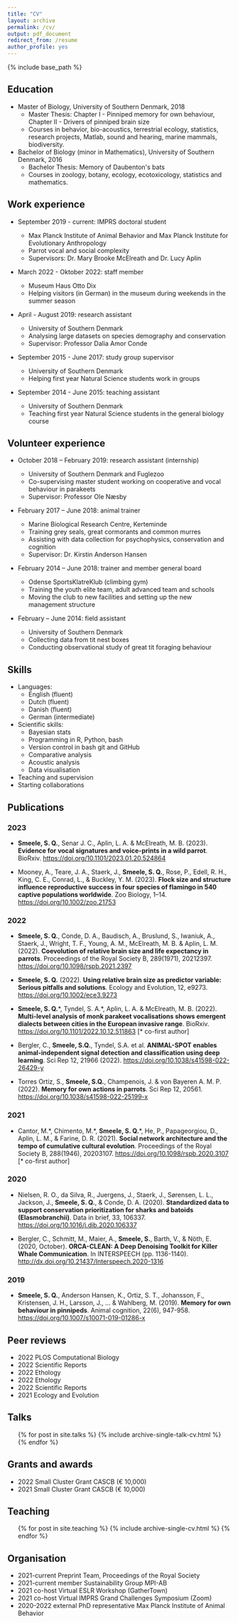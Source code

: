 ```yaml
---
title: "CV"
layout: archive
permalink: /cv/
output: pdf_document
redirect_from: /resume
author_profile: yes
---
```


{% include base_path %}

## Education

* Master of Biology, University of Southern Denmark, 2018
  * Master Thesis: Chapter I - Pinniped memory for own behaviour, Chapter II - Drivers of pinniped brain size
  * Courses in behavior, bio-acoustics, terrestrial ecology, statistics, research projects, Matlab, sound and hearing, marine mammals, biodiversity.
* Bachelor of Biology (minor in Mathematics), University of Southern Denmark, 2016
  * Bachelor Thesis: Memory of Daubenton's bats
  * Courses in zoology, botany, ecology, ecotoxicology, statistics and mathematics.

## Work experience

* September 2019 - current: IMPRS doctoral student
  * Max Planck Institute of Animal Behavior and Max Planck Institute for Evolutionary Anthropology
  * Parrot vocal and social complexity
  * Supervisors: Dr. Mary Brooke McElreath and Dr. Lucy Aplin
  
* March 2022 - Oktober 2022: staff member 
  * Museum Haus Otto Dix
  * Helping visitors (in German) in the museum during weekends in the summer season

* April - August 2019: research assistant
  * University of Southern Denmark
  * Analysing large datasets on species demography and conservation
  * Supervisor: Professor Dalia Amor Conde

* September 2015 - June 2017: study group supervisor
  * University of Southern Denmark
  * Helping first year Natural Science students work in groups

 * September 2014 - June 2015: teaching assistant
   * University of Southern Denmark
   * Teaching first year Natural Science students in the general biology course

## Volunteer experience

* October 2018 – February 2019: research assistant (internship)
  * University of Southern Denmark and Fuglezoo
  * Co-supervising master student working on cooperative and vocal behaviour in parakeets
  * Supervisor: Professor Ole Næsby

* February 2017 – June 2018: animal trainer
  * Marine Biological Research Centre, Kerteminde
  * Training grey seals, great cormorants and common murres
  * Assisting with data collection for psychophysics, conservation and cognition
  * Supervisor: Dr. Kirstin Anderson Hansen

* February 2014 – June 2018: trainer and member general board
  * Odense SportsKlatreKlub (climbing gym)
  * Training the youth elite team, adult advanced team and schools
  * Moving the club to new facilities and setting up the new management structure

* February – June 2014: field assistant
  * University of Southern Denmark
  * Collecting data from tit nest boxes
  * Conducting observational study of great tit foraging behaviour

## Skills

* Languages:
  * English (fluent)
  * Dutch (fluent)
  * Danish (fluent)
  * German (intermediate)
* Scientific skills:
  * Bayesian stats
  * Programming in R, Python, bash
  * Version control in bash git and GitHub
  * Comparative analysis
  * Acoustic analysis
  * Data visualisation
* Teaching and supervision
* Starting collaborations

## Publications

<script type='text/javascript' src='https://d1bxh8uas1mnw7.cloudfront.net/assets/embed.js'></script>

### 2023

- **Smeele, S. Q.**, Senar J. C., Aplin, L. A. & McElreath, M. B. (2023). **Evidence for vocal signatures and voice-prints in a wild parrot**. BioRxiv. <https://doi.org/10.1101/2023.01.20.524864>
  <div class='altmetric-embed' data-doi='10.1101/2023.01.20.524864'></div>

- Mooney, A., Teare, J. A., Staerk, J., **Smeele, S. Q.**, Rose, P., Edell, R. H., King, C. E., Conrad, L., & Buckley, Y. M. (2023). **Flock size and structure influence reproductive success in four species of flamingo in 540 captive populations worldwide**. Zoo Biology, 1–14. <https://doi.org/10.1002/zoo.21753>
  <div class='altmetric-embed' data-doi='10.1002/zoo.21753'></div>

### 2022

- **Smeele, S. Q.**, Conde, D. A., Baudisch, A., Bruslund, S., Iwaniuk, A., Staerk, J., Wright, T. F., Young, A. M., McElreath, M. B. & Aplin, L. M. (2022). **Coevolution of relative brain size and life expectancy in parrots**. Proceedings of the Royal Society B, 289(1971), 20212397. <https://doi.org/10.1098/rspb.2021.2397> 
  <div class='altmetric-embed' data-doi='10.1098/rspb.2021.2397'></div>
  
- **Smeele, S. Q.** (2022). **Using relative brain size as predictor variable: Serious pitfalls and solutions**. Ecology and Evolution, 12, e9273. <https://doi.org/10.1002/ece3.9273> 
  <div class='altmetric-embed' data-doi='10.1002/ece3.9273'></div>
  
- **Smeele, S. Q.**\*, Tyndel, S. A.\*, Aplin, L. A. & McElreath, M. B. (2022). **Multi-level analysis of monk parakeet vocalisations shows emergent dialects between cities in the European invasive range**. BioRxiv. <https://doi.org/10.1101/2022.10.12.511863> [\* co-first author]
  <div class='altmetric-embed' data-doi='10.1101/2022.10.12.511863'></div>
  
- Bergler, C., **Smeele, S.Q.**, Tyndel, S.A. et al. **ANIMAL-SPOT enables animal-independent signal detection and classification using deep learning**. Sci Rep 12, 21966 (2022). <https://doi.org/10.1038/s41598-022-26429-y>
  <div class='altmetric-embed' data-doi='10.1038/s41598-022-26429-y'></div>
  
- Torres Ortiz, S., **Smeele, S.Q.**, Champenois, J. & von Bayeren A. M. P. (2022). **Memory for own actions in parrots**. Sci Rep 12, 20561. <https://doi.org/10.1038/s41598-022-25199-x>
  <div class='altmetric-embed' data-doi='10.1038/s41598-022-25199-x'></div>

### 2021

- Cantor, M.\*, Chimento, M.\*, **Smeele, S. Q.**\*, He, P., Papageorgiou, D., Aplin, L. M., & Farine, D. R. (2021). **Social network architecture and the tempo of cumulative cultural evolution**. Proceedings of the Royal Society B, 288(1946), 20203107. <https://doi.org/10.1098/rspb.2020.3107> [\* co-first author] 
  <div class='altmetric-embed' data-doi='10.1098/rspb.2020.3107'></div>
  
### 2020

- Nielsen, R. O., da Silva, R., Juergens, J., Staerk, J., Sørensen, L. L., Jackson, J., **Smeele, S. Q.**, & Conde, D. A. (2020). **Standardized data to support conservation prioritization for sharks and batoids (Elasmobranchii)**. Data in brief, 33, 106337. <https://doi.org/10.1016/j.dib.2020.106337> 
  <div class='altmetric-embed' data-doi='10.1016/j.dib.2020.106337'></div>

- Bergler, C., Schmitt, M., Maier, A., **Smeele, S.**, Barth, V., & Nöth, E. (2020, October). **ORCA-CLEAN: A Deep Denoising Toolkit for Killer Whale Communication**. In INTERSPEECH (pp. 1136-1140). <http://dx.doi.org/10.21437/Interspeech.2020-1316> 
  <div class='altmetric-embed' data-doi='10.21437/Interspeech.2020-1316'></div>

### 2019

- **Smeele, S. Q.**, Anderson Hansen, K., Ortiz, S. T., Johansson, F., Kristensen, J. H., Larsson, J., ... & Wahlberg, M. (2019). **Memory for own behaviour in pinnipeds**. Animal cognition, 22(6), 947-958. <https://doi.org/10.1007/s10071-019-01286-x> 
  <div class='altmetric-embed' data-doi='10.1007/s10071-019-01286-x'></div>
  
## Peer reviews
* 2022 PLOS Computational Biology
* 2022 Scientific Reports
* 2022 Ethology
* 2022 Ethology
* 2022 Scientific Reports
* 2021 Ecology and Evolution

## Talks

  <ul>{% for post in site.talks %}
    {% include archive-single-talk-cv.html %}
  {% endfor %}</ul>
  
## Grants and awards
* 2022 Small Cluster Grant CASCB (€ 10,000)
* 2021 Small Cluster Grant CASCB (€ 10,000)

## Teaching

  <ul>{% for post in site.teaching %}
    {% include archive-single-cv.html %}
  {% endfor %}</ul>
  
## Organisation

* 2021-current   Preprint Team, Proceedings of the Royal Society
* 2021-current   member Sustainability Group MPI-AB 
* 2021           co-host Virtual ESLR Workshop (GatherTown)
* 2021           co-host Virtual IMPRS Grand Challenges Symposium (Zoom)
* 2020-2022      external PhD representative Max Planck Institute of Animal Behavior